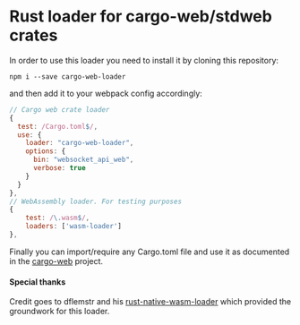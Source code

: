 # Rust loader for cargo-web/stdweb crates

In order to use this loader you need to install it by cloning this repository:
```
npm i --save cargo-web-loader
```
and then add it to your webpack config accordingly:
```javascript
// Cargo web crate loader
{
  test: /Cargo.toml$/,
  use: {
    loader: "cargo-web-loader",
    options: {
      bin: "websocket_api_web",
      verbose: true
    }
  }
},
// WebAssembly loader. For testing purposes
{
    test: /\.wasm$/,
    loaders: ['wasm-loader']
},
```
Finally you can import/require any Cargo.toml file and use it as documented in the [cargo-web](https://github.com/koute/cargo-web) project.

#### Special thanks
Credit goes to dflemstr and his [rust-native-wasm-loader](https://github.com/dflemstr/rust-native-wasm-loader) which provided the groundwork for this loader.
